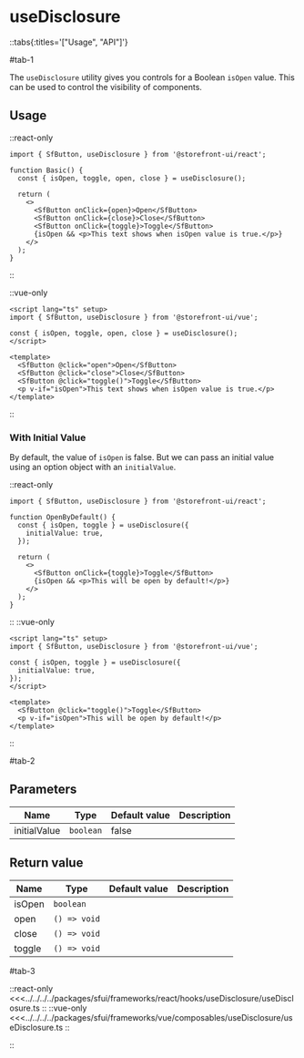 # useDisclosure

::tabs{:titles='["Usage", "API"]'}

#tab-1

The `useDisclosure` utility gives you controls for a Boolean `isOpen` value. This can be used to control the visibility of components.

## Usage

::react-only

```tsx
import { SfButton, useDisclosure } from '@storefront-ui/react';

function Basic() {
  const { isOpen, toggle, open, close } = useDisclosure();

  return (
    <>
      <SfButton onClick={open}>Open</SfButton>
      <SfButton onClick={close}>Close</SfButton>
      <SfButton onClick={toggle}>Toggle</SfButton>
      {isOpen && <p>This text shows when isOpen value is true.</p>}
    </>
  );
}
```

::

::vue-only

```vue
<script lang="ts" setup>
import { SfButton, useDisclosure } from '@storefront-ui/vue';

const { isOpen, toggle, open, close } = useDisclosure();
</script>

<template>
  <SfButton @click="open">Open</SfButton>
  <SfButton @click="close">Close</SfButton>
  <SfButton @click="toggle()">Toggle</SfButton>
  <p v-if="isOpen">This text shows when isOpen value is true.</p>
</template>
```

::

### With Initial Value

By default, the value of `isOpen` is false. But we can pass an initial value using an option object with an `initialValue`.

::react-only

```tsx
import { SfButton, useDisclosure } from '@storefront-ui/react';

function OpenByDefault() {
  const { isOpen, toggle } = useDisclosure({
    initialValue: true,
  });

  return (
    <>
      <SfButton onClick={toggle}>Toggle</SfButton>
      {isOpen && <p>This will be open by default!</p>}
    </>
  );
}
```

::
::vue-only

```vue
<script lang="ts" setup>
import { SfButton, useDisclosure } from '@storefront-ui/vue';

const { isOpen, toggle } = useDisclosure({
  initialValue: true,
});
</script>

<template>
  <SfButton @click="toggle()">Toggle</SfButton>
  <p v-if="isOpen">This will be open by default!</p>
</template>
```

::

#tab-2

## Parameters

| Name         | Type      | Default value | Description |
| ------------ | --------- | ------------- | ----------- |
| initialValue | `boolean` | false         |             |

## Return value

| Name   | Type         | Default value | Description |
| ------ | ------------ | ------------- | ----------- |
| isOpen | `boolean`    |               |             |
| open   | `() => void` |               |             |
| close  | `() => void` |               |             |
| toggle | `() => void` |               |             |

#tab-3

::react-only
<<<../../../../packages/sfui/frameworks/react/hooks/useDisclosure/useDisclosure.ts
::
::vue-only
<<<../../../../packages/sfui/frameworks/vue/composables/useDisclosure/useDisclosure.ts
::

::
